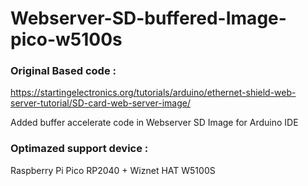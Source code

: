 # Webserver-SD-buffered-Image-pico-w5100s

### Original Based code : 

https://startingelectronics.org/tutorials/arduino/ethernet-shield-web-server-tutorial/SD-card-web-server-image/


Added buffer accelerate code in Webserver SD Image for Arduino IDE



### Optimazed support device :
 Raspberry Pi Pico RP2040 + Wiznet HAT W5100S
 
